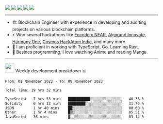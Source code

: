 <p>
  <a href="https://twitter.com/AmanRaj1608">
    <img src="https://img.shields.io/badge/-Twitter-1ca0f1?style=flat-square&labelColor=1ca0f1&logo=twitter&logoColor=white&link=https://twitter.com/AmanRaj1608">
   <a/>
  <a href="https://stackoverflow.com/users/11097431/aman-raj">
    <img src="https://img.shields.io/badge/-StackOverflow-f48024?style=flat-square&labelColor=f48024&logo=stackoverflow&logoColor=white&link=https://stackoverflow.com/users/11097431/aman-raj">
   <a/>
  <a href="https://www.linkedin.com/in/amanraj1608/">
    <img src="https://img.shields.io/badge/-LinkedIn-blue?style=flat-square&logo=Linkedin&logoColor=white&link=https://www.linkedin.com/in/amanraj1608/">
  <a/>
   <a href="mailto:archanaamanraj@gmail.com">
    <img src="https://img.shields.io/badge/-Email-c14438?style=flat-square&logo=Gmail&logoColor=white&link=mailto:archanaamanraj@gmail.com">
   <a/>
   <a href="http://blog.amanraj.dev/">
    <img src="https://img.shields.io/badge/-Aman--Ki--Baat-31326f">
   <a/>
</p>

---

- 🏗️ Blockchain Engineer with experience in developing and auditing projects on various blockchain platforms.
- ⚡ Won several hackathons like [Encode x NEAR](https://medium.com/encode-club/encode-x-near-hackathon-finale-prizewinners-and-summary-fcf6e409ab07), [Algorand Innovate](https://algorand-innovate.hackerearth.com), [Harmony One](https://medium.com/harmony-one/winners-of-the-hack-the-horizon-hackathon-ae04f95b71ab), [Cosmos HackAtom India](https://www.hackerearth.com/challenges/hackathon/hackatom-india/), and many more.
- 🌊 I am proficient in working with TypeScript, Go. Learning Rust.
- 🍣 Besides programming, I love watching Anime and reading Manga.
<!-- - ⚡ I mostly write JavaScript for dev and C++ for competitive programming (not active now). -->

---

<!--  <img src="https://media.giphy.com/media/WUlplcMpOCEmTGBtBW/giphy.gif" width="30">  Github Stats 📊
 
  <p align="center">
      <img
        height="160em"
        src="https://github-readme-stats.vercel.app/api?username=amanraj1608&hide_border=true&show_icons=true&include_all_commits=true&theme=tokyonight"
      />
    <img
        height="160em"
        src="https://github-readme-stats.vercel.app/api/top-langs/?username=amanraj1608&show_icons=true&hide_border=true&layout=compact&langs_count=8&theme=tokyonight"
      />
  </p> -->

 <img src="https://media.giphy.com/media/WUlplcMpOCEmTGBtBW/giphy.gif" width="30">  Weekly development breakdown 📊 
<!--START_SECTION:waka-->

```txt
From: 01 November 2023 - To: 08 November 2023

Total Time: 19 hrs 32 mins

TypeScript   7 hrs 53 mins   ██████████░░░░░░░░░░░░░░░   40.36 %
Solidity     6 hrs 12 mins   ████████░░░░░░░░░░░░░░░░░   31.76 %
JSON         1 hr 40 mins    ██░░░░░░░░░░░░░░░░░░░░░░░   08.60 %
Other        1 hr 4 mins     █▒░░░░░░░░░░░░░░░░░░░░░░░   05.51 %
JavaScript   36 mins         ▓░░░░░░░░░░░░░░░░░░░░░░░░   03.14 %
```

<!--END_SECTION:waka-->

<!-- <p align="center"><a href="https://amanraj.dev/thanks">Thanks &nbsp;❤️&nbsp;!</a></p> -->

<!-- [Thanks ❤️](https://amanraj.dev/thanks) -->
